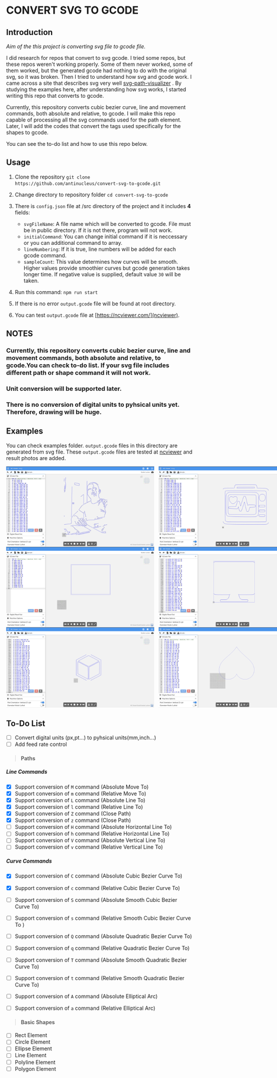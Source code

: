 # CONVERT SVG TO GCODE

## Introduction

_Aim of the this project is converting svg file to gcode file._

I did research for repos that convert to svg gcode. I tried some repos, but these repos weren't working properly. Some of them never worked, some of them worked, but the generated gcode had nothing to do with the original svg, so it was broken. Then I tried to understand how svg and gcode work. I came across a site that describes svg very well [svg-path-visualizer](https://svg-path-visualizer.netlify.app/) . By studying the examples here, after understanding how svg works, I started writing this repo that converts to gcode.

Currently, this repository converts cubic bezier curve, line and movement commands, both absolute and relative, to gcode. I will make this repo capable of processing all the svg commands used for the path element. Later, I will add the codes that convert the tags used specifically for the shapes to gcode.

You can see the to-do list and how to use this repo below.

## Usage

1. Clone the repository
   `git clone https://github.com/antinucleus/convert-svg-to-gcode.git`

2. Change directory to repository folder
   `cd convert-svg-to-gcode`

3. There is `config.json` file at /src directory of the project and it includes **4** fields:

   - `svgFileName`: A file name which will be converted to gcode. File must be in public directory. If it is not there, program will not work.
   - `initialCommand`: You can change initial command if it is neccessary or you can additional command to array.
   - `lineNumbering`: If it is true, line numbers will be added for each gcode command.
   - `sampleCount`: This value determines how curves will be smooth. Higher values provide smoothier curves but gcode generation takes longer time. If negative value is supplied, default value `30` will be taken.

4. Run this command: `npm run start`

5. If there is no error `output.gcode` file will be found at root directory.

6. You can test `output.gcode` file at [https://ncviewer.com/](ncviewer).

## NOTES

### Currently, this repository converts cubic bezier curve, line and movement commands, both absolute and relative, to gcode.You can check to-do list. If your svg file includes different path or shape command it will not work.

### Unit conversion will be supported later.

### There is no conversion of digital units to pyhsical units yet. Therefore, drawing will be huge.

## Examples

You can check examples folder. `output.gcode` files in this directory are generated from svg file. These `output.gcode` files are tested at [ncviewer](https://ncviewer.com/) and result photos are added.


<div style="display:flex;" align="center">
   <img src="https://github.com/antinucleus/convert-svg-to-gcode/blob/main/examples/image0/result.png" width="400"/>   
   &nbsp;&nbsp;&nbsp;
   <img src="https://github.com/antinucleus/convert-svg-to-gcode/blob/main/examples/image1/result.png" width="400"/>   
</div>

<div style="display:flex;" align="center">
   <img src="https://github.com/antinucleus/convert-svg-to-gcode/blob/main/examples/image2/result.png" width="400"/>   
   &nbsp;&nbsp;&nbsp;
   <img src="https://github.com/antinucleus/convert-svg-to-gcode/blob/main/examples/image3/result.png" width="400"/>   
</div>

<div style="display:flex;" align="center">
   <img src="https://github.com/antinucleus/convert-svg-to-gcode/blob/main/examples/image4/result.png" width="400"/>   
   &nbsp;&nbsp;&nbsp;
   <img src="https://github.com/antinucleus/convert-svg-to-gcode/blob/main/examples/image5/result.png" width="400"/>   
</div>


</div>



## To-Do List

- [ ] Convert digital units (px,pt...) to pyhsical units(mm,inch...)
- [ ] Add feed rate control

> #### Paths

##### Line Commands

- [x] Support conversion of `M` command (Absolute Move To)
- [x] Support conversion of `m` command (Relative Move To)
- [x] Support conversion of `L` command (Absolute Line To)
- [x] Support conversion of `l` command (Relative Line To)
- [x] Support conversion of `Z` command (Close Path)
- [x] Support conversion of `z` command (Close Path)
- [ ] Support conversion of `H` command (Absolute Horizontal Line To)
- [ ] Support conversion of `h` command (Relative Horizontal Line To)
- [ ] Support conversion of `V` command (Absolute Vertical Line To)
- [ ] Support conversion of `v` command (Relative Vertical Line To)

##### Curve Commands

- [x] Support conversion of `C` command (Absolute Cubic Bezier Curve To)
- [x] Support conversion of `c` command (Relative Cubic Bezier Curve To)

- [ ] Support conversion of `S` command (Absolute Smooth Cubic Bezier Curve To)
- [ ] Support conversion of `s` command (Relative Smooth Cubic Bezier Curve To )
- [ ] Support conversion of `Q` command (Absolute Quadratic Bezier Curve To)
- [ ] Support conversion of `q` command (Relative Quadratic Bezier Curve To)
- [ ] Support conversion of `T` command (Absolute Smooth Quadratic Bezier Curve To)
- [ ] Support conversion of `t` command (Relative Smooth Quadratic Bezier Curve To)
- [ ] Support conversion of `A` command (Absolute Elliptical Arc)
- [ ] Support conversion of `a` command (Relative Elliptical Arc)

> #### Basic Shapes

- [ ] Rect Element
- [ ] Circle Element
- [ ] Ellipse Element
- [ ] Line Element
- [ ] Polyline Element
- [ ] Polygon Element
